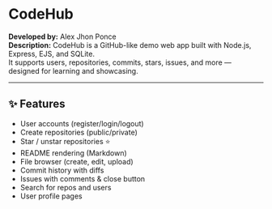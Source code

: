 # CodeHub

**Developed by:** Alex Jhon Ponce  
**Description:** CodeHub is a GitHub-like demo web app built with Node.js, Express, EJS, and SQLite.  
It supports users, repositories, commits, stars, issues, and more — designed for learning and showcasing.  

---

## ✨ Features
- User accounts (register/login/logout)
- Create repositories (public/private)
- Star / unstar repositories ⭐
- README rendering (Markdown)
- File browser (create, edit, upload)
- Commit history with diffs
- Issues with comments & close button
- Search for repos and users
- User profile pages
